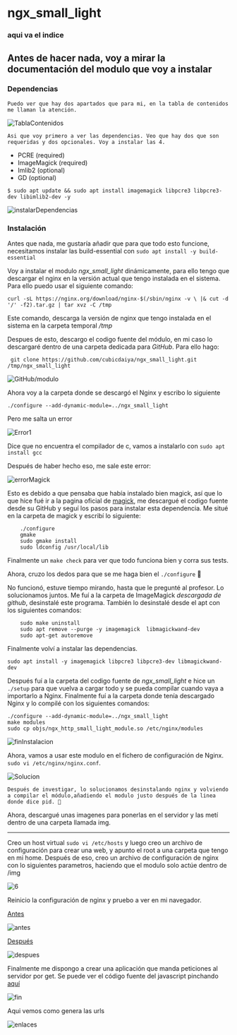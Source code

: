 # ngx_small_light

### aqui va el indice

## Antes de hacer nada, voy a mirar la documentación del modulo que voy a instalar

### Dependencias

    Puedo ver que hay dos apartados que para mi, en la tabla de contenidos me llaman la atención.

![TablaContenidos](screenshots/1.png)

    Asi que voy primero a ver las dependencias. Veo que hay dos que son requeridas y dos opcionales. Voy a instalar las 4.

- PCRE (required)
- ImageMagick (required)
- Imlib2 (optional)
- GD (optional)

` $ sudo apt update && sudo apt install imagemagick libpcre3 libpcre3-dev libimlib2-dev -y `

![instalarDependencias](screenshots/2.png)

### Instalación

Antes que nada, me gustaría añadir que para que todo esto funcione, necesitamos instalar las build-essential con `sudo apt install -y build-essential`

Voy a instalar el modulo *ngx_small_light* dinámicamente, para ello tengo que descargar el nginx en la versión actual que tengo instalada en el sistema. Para ello puedo usar el siguiente comando:

` curl -sL https://nginx.org/download/nginx-$(/sbin/nginx -v \
|& cut -d '/' -f2).tar.gz | tar xvz -C /tmp `

Este comando, descarga la versión de nginx que tengo instalada en el sistema en la carpeta temporal */tmp*

Despues de esto, descargo el codigo fuente del módulo, en mi caso lo descargaré dentro de una carpeta dedicada para *GitHub*. Para ello hago:

` git clone https://github.com/cubicdaiya/ngx_small_light.git /tmp/ngx_small_light`

![GitHub/modulo](screenshots/3.png)

Ahora voy a la carpeta donde se descargó el Nginx y escribo lo siguiente

`./configure --add-dynamic-module=../ngx_small_light`

Pero me salta un error

![Error1](screenshots/4.png)

Dice que no encuentra el compilador de c, vamos a instalarlo con `sudo apt install gcc`

Después de haber hecho eso, me sale este error:

![errorMagick](screenshots/errorMagick.png)

Esto es debido a que pensaba que había instalado bien magick, así que lo que hice fué ir a la pagina oficial de [magick](http://www.imagemagick.org/script/install-source.php), me descargué el codigo fuente desde su GitHub y seguí los pasos para instalar esta dependencia. Me situé en la carpeta de magick y escribí lo siguiente:

``` shell
    ./configure
    gmake
    sudo gmake install
    sudo ldconfig /usr/local/lib
```

Finalmente un `make check` para ver que todo funciona bien y corra sus tests.

Ahora, cruzo los dedos para que se me haga bien el `./configure` 🤞

No funcionó, estuve tiempo mirando, hasta que le pregunté al profesor. Lo solucionamos juntos. Me fuí a la carpeta de ImageMagick *descargada de github*, desinstalé este programa. También lo desinstalé desde el apt con los siguientes comandos:

```
    sudo make uninstall
    sudo apt remove --purge -y imagemagick  libmagickwand-dev
    sudo apt-get autoremove
```

Finalmente volví a instalar las dependencias.

```
sudo apt install -y imagemagick libpcre3 libpcre3-dev libmagickwand-dev
```

Después fuí a la carpeta del codigo fuente de *ngx_small_light* e hice un `./setup` para que vuelva a cargar todo y se pueda compilar cuando vaya a importarlo a Nginx. Finalmente fuí a la carpeta donde tenía descargado Nginx y lo compilé con los siguientes comandos:

```
./configure --add-dynamic-module=../ngx_small_light
make modules
sudo cp objs/ngx_http_small_light_module.so /etc/nginx/modules
```

![finInstalacion](screenshots/success.png)

Ahora, vamos a usar este modulo en el fichero de configuración de Nginx. `sudo vi /etc/nginx/nginx.conf`.

![Solucion](screenshots/5.png)

    Después de investigar, lo solucionamos desinstalando nginx y volviendo a compilar el módulo,añadiendo el modulo justo después de la linea donde dice pid. 🫠

Ahora, descargué unas imagenes para ponerlas en el servidor y las metí dentro de una carpeta llamada img.

------------------------------
Creo un host virtual `sudo vi /etc/hosts` y luego creo un archivo de configuración para crear una web, y apunto el root a una carpeta que tengo en mi home.
Después de eso, creo un archivo de configuración de nginx con lo siguientes parametros, haciendo que el modulo solo actúe dentro de /img

![6](screenshots/6.png)

Reinicio la configuración de nginx y pruebo a ver en mi navegador.

[Antes](http://images.alu7396.arkania.es/img/image02.jpg)

![antes](screenshots/8.png)

[Después](http://images.alu7396.arkania.es/img/image02.jpg?dw=200&dh=200)

![despues](screenshots/7.png)

Finalmente me dispongo a crear una aplicación que manda peticiones al servidor por get. Se puede ver el código fuente del javascript pinchando [aquí](src/)

![fin](./screenshots/terminado.png)

Aqui vemos como genera las urls

![enlaces](./screenshots/urls.png)


